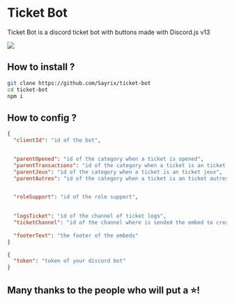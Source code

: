 # Ticket Bot

Ticket Bot is a discord ticket bot with buttons made with Discord.js v13

![](https://i.imgur.com/XecyLJN.gif)

## How to install ?

``````bash
git clone https://github.com/Sayrix/ticket-bot
cd ticket-bot
npm i
``````

## How to config ?

```json
{
  "clientId": "id of the bot",


  "parentOpened": "id of the category when a ticket is opened",
  "parentTransactions": "id of the category when a ticket is an ticket transaction",
  "parentJeux": "id of the category when a ticket is an ticket jeux",
  "parentAutres": "id of the category when a ticket is an ticket autres",


  "roleSupport": "id of the role support",

  
  "logsTicket": "id of the channel of ticket logs",
  "ticketChannel": "id of the channel where is sended the embed to create a ticket",
  
  "footerText": "the footer of the embeds"
}
```

```json
{
  "token": "token of your discord bot"
}
```

## Many thanks to the people who will put a ⭐!